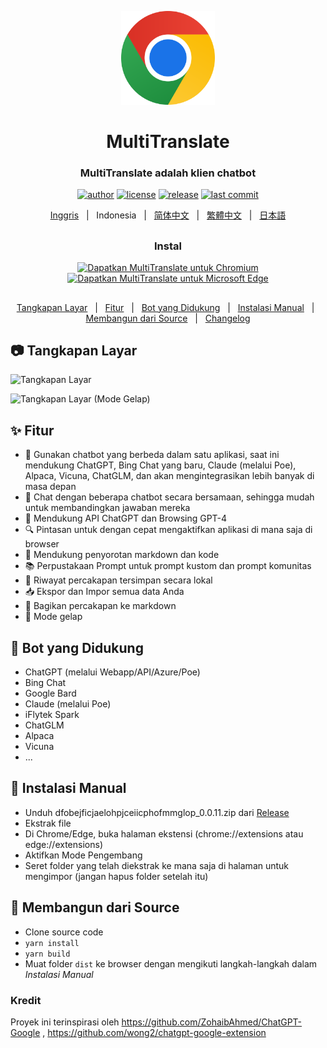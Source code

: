 <p align="center">
    <img src="./src/assets/icon.png" width="150">
</p>

<h1 align="center">MultiTranslate</h1>

<div align="center">

### MultiTranslate adalah klien chatbot

[![author][author-image]][author-url]
[![license][license-image]][license-url]
[![release][release-image]][release-url]
[![last commit][last-commit-image]][last-commit-url]  

[Inggris](README.md) &nbsp;&nbsp;|&nbsp;&nbsp; Indonesia &nbsp;&nbsp;|&nbsp;&nbsp; [简体中文](README_ZH-CN.md) &nbsp;&nbsp;|&nbsp;&nbsp; [繁體中文](README_ZH-TW.md) &nbsp;&nbsp;|&nbsp;&nbsp; [日本語](README_JA.md)

##    
    
### Instal
    
<a href="https://chrome.google.com/webstore/detail"><img src="https://user-images.githubusercontent.com/64502893/231991498-8df6dd63-727c-41d0-916f-c90c15127de3.png" width="200" alt="Dapatkan MultiTranslate untuk Chromium"></a>
<a href="https://microsoftedge.microsoft.com/addons/detail/"><img src="https://user-images.githubusercontent.com/64502893/231991158-1b54f831-2fdc-43b6-bf9a-f894000e5aa8.png" width="160" alt="Dapatkan MultiTranslate untuk Microsoft Edge"></a>
    
##

[Tangkapan Layar](#-tangkapan-layar) &nbsp;&nbsp;|&nbsp;&nbsp; [Fitur](#-fitur) &nbsp;&nbsp;|&nbsp;&nbsp; [Bot yang Didukung](#-supported-bots) &nbsp;&nbsp;|&nbsp;&nbsp; [Instalasi Manual](#-instalasi-manual) &nbsp;&nbsp;|&nbsp;&nbsp; [Membangun dari Source](#-membangun-dari-source) &nbsp;&nbsp;|&nbsp;&nbsp; [Changelog](#-changelog)
    
[author-image]: https://img.shields.io/badge/author-wong2-blue.svg
[author-url]: https://github.com/wong2
[license-image]: https://img.shields.io/github/license/ishandutta2007/MultiTranslate?color=blue
[license-url]: https://github.com/SingularityLabs-ai/MultiTranslate/blob/main/LICENSE
[release-image]: https://img.shields.io/github/v/release/ishandutta2007/MultiTranslate?color=blue
[release-url]: https://github.com/SingularityLabs-ai/MultiTranslate/releases/latest
[last-commit-image]: https://img.shields.io/github/last-commit/ishandutta2007/MultiTranslate?label=last%20commit
[last-commit-url]: https://github.com/SingularityLabs-ai/MultiTranslate/commits

</div>

##

## 📷 Tangkapan Layar

![Tangkapan Layar](screenshots/light_1280x800.png?raw=true)

![Tangkapan Layar (Mode Gelap)](screenshots/dark_1280x800.png?raw=true)

## ✨ Fitur

- 🤖 Gunakan chatbot yang berbeda dalam satu aplikasi, saat ini mendukung ChatGPT, Bing Chat yang baru, Claude (melalui Poe), Alpaca, Vicuna, ChatGLM,  dan akan mengintegrasikan lebih banyak di masa depan
- 💬 Chat dengan beberapa chatbot secara bersamaan, sehingga mudah untuk membandingkan jawaban mereka
- 🚀 Mendukung API ChatGPT dan Browsing GPT-4
- 🔍 Pintasan untuk dengan cepat mengaktifkan aplikasi di mana saja di browser
- 🎨 Mendukung penyorotan markdown dan kode
- 📚 Perpustakaan Prompt untuk prompt kustom dan prompt komunitas
- 💾 Riwayat percakapan tersimpan secara lokal
- 📥 Ekspor dan Impor semua data Anda
- 🔗 Bagikan percakapan ke markdown
- 🌙 Mode gelap

## 🤖 Bot yang Didukung

* ChatGPT (melalui Webapp/API/Azure/Poe)
* Bing Chat
* Google Bard
* Claude (melalui Poe)
* iFlytek Spark
* ChatGLM
* Alpaca
* Vicuna
* ...

## 🔧 Instalasi Manual

- Unduh dfobejficjaelohpjceiicphofmmglop_0.0.11.zip dari [Release](https://github.com/SingularityLabs-ai/MultiTranslate-mini/Releases)
- Ekstrak file
- Di Chrome/Edge, buka halaman ekstensi (chrome://extensions atau edge://extensions)
- Aktifkan Mode Pengembang
- Seret folder yang telah diekstrak ke mana saja di halaman untuk mengimpor (jangan hapus folder setelah itu)

## 🔨 Membangun dari Source

- Clone source code
- `yarn install`
- `yarn build`
- Muat folder `dist` ke browser dengan mengikuti langkah-langkah dalam _Instalasi Manual_

### Kredit

Proyek ini terinspirasi oleh https://github.com/ZohaibAhmed/ChatGPT-Google , https://github.com/wong2/chatgpt-google-extension
